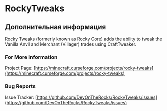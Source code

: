 # RockyTweaks

## Дополнительная информация

Rocky Tweaks (formerly known as Rocky Core) adds the ability to tweak the Vanilla Anvil and Merchant (Villager) trades using CraftTweaker.

### For More Information

Project Page: [https://minecraft.curseforge.com/projects/rocky-tweaks](https://minecraft.curseforge.com/projects/rocky-tweaks)

### Bug Reports

Issue Tracker: [https://github.com/DevOnTheRocks/RockyTweaks/issues](https://github.com/DevOnTheRocks/RockyTweaks/issues)

